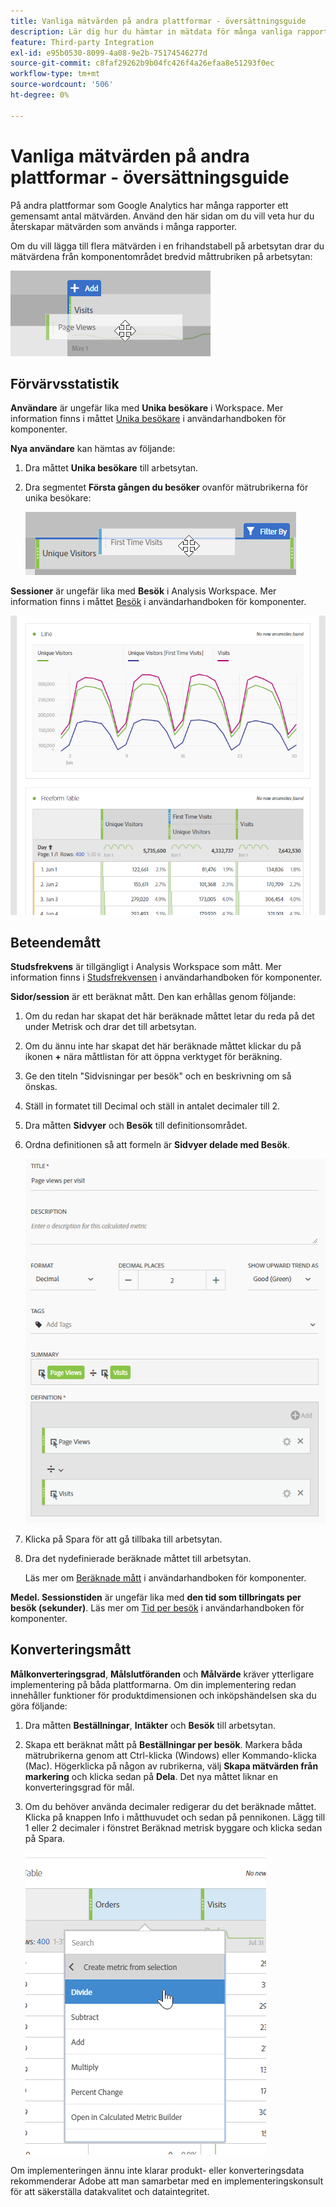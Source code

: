 ```yaml
---
title: Vanliga mätvärden på andra plattformar - översättningsguide
description: Lär dig hur du hämtar in mätdata för många vanliga rapporter med hjälp av terminologi som är mer välbekant för Google Analytics-användare.
feature: Third-party Integration
exl-id: e95b0530-8099-4a08-9e2b-75174546277d
source-git-commit: c8faf29262b9b04fc426f4a26efaa8e51293f0ec
workflow-type: tm+mt
source-wordcount: '506'
ht-degree: 0%

---
```


# Vanliga mätvärden på andra plattformar - översättningsguide

På andra plattformar som Google Analytics har många rapporter ett gemensamt antal mätvärden. Använd den här sidan om du vill veta hur du återskapar mätvärden som används i många rapporter.

Om du vill lägga till flera mätvärden i en frihandstabell på arbetsytan drar du mätvärdena från komponentområdet bredvid måttrubriken på arbetsytan:

![Ytterligare mått](/help/technotes/ga-to-aa/assets/new_metric.png)

## Förvärvsstatistik

**Användare** är ungefär lika med **Unika besökare** i Workspace. Mer information finns i måttet [Unika besökare](/help/components/metrics/unique-visitors.md) i användarhandboken för komponenter.

**Nya användare** kan hämtas av följande:

1. Dra måttet **Unika besökare** till arbetsytan.
2. Dra segmentet **Första gången du besöker** ovanför mätrubrikerna för unika besökare:

   ![Första gången du besöker](../assets/first_time_visits.png)

**Sessioner** är ungefär lika med **Besök** i Analysis Workspace. Mer information finns i måttet [Besök](/help/components/metrics/visits.md) i användarhandboken för komponenter.

![Förvärvsstatistik](../assets/acquisition_metrics.png)

## Beteendemått

**Studsfrekvens** är tillgängligt i Analysis Workspace som mått. Mer information finns i [Studsfrekvensen](/help/components/metrics/bounce-rate.md) i användarhandboken för komponenter.

**Sidor/session** är ett beräknat mått. Den kan erhållas genom följande:

1. Om du redan har skapat det här beräknade måttet letar du reda på det under Metrisk och drar det till arbetsytan.
2. Om du ännu inte har skapat det här beräknade måttet klickar du på ikonen **+** nära måttlistan för att öppna verktyget för beräkning.
3. Ge den titeln &quot;Sidvisningar per besök&quot; och en beskrivning om så önskas.
4. Ställ in formatet till Decimal och ställ in antalet decimaler till 2.
5. Dra måtten **Sidvyer** och **Besök** till definitionsområdet.
6. Ordna definitionen så att formeln är **Sidvyer delade med Besök**.

   ![Sidvisningar per besök](/help/technotes/ga-to-aa/assets/page_views_per_visit.png)

7. Klicka på Spara för att gå tillbaka till arbetsytan.
8. Dra det nydefinierade beräknade måttet till arbetsytan.

   Läs mer om [Beräknade mått](/help/components/c-calcmetrics/cm-overview.md) i användarhandboken för komponenter.

**Medel. Sessionstiden** är ungefär lika med **den tid som tillbringats per besök (sekunder)**. Läs mer om [Tid per besök](/help/components/metrics/time-spent-per-visit.md) i användarhandboken för komponenter.

## Konverteringsmått

**Målkonverteringsgrad**, **Målslutföranden** och **Målvärde** kräver ytterligare implementering på båda plattformarna. Om din implementering redan innehåller funktioner för produktdimensionen och inköpshändelsen ska du göra följande:

1. Dra måtten **Beställningar**, **Intäkter** och **Besök** till arbetsytan.
1. Skapa ett beräknat mått på **Beställningar per besök**. Markera båda mätrubrikerna genom att Ctrl-klicka (Windows) eller Kommando-klicka (Mac). Högerklicka på någon av rubrikerna, välj **Skapa mätvärden från markering** och klicka sedan på **Dela**. Det nya måttet liknar en konverteringsgrad för mål.
1. Om du behöver använda decimaler redigerar du det beräknade måttet. Klicka på knappen Info i måtthuvudet och sedan på pennikonen. Lägg till 1 eller 2 decimaler i fönstret Beräknad metrisk byggare och klicka sedan på Spara.

   ![Beställningar per besök](/help/technotes/ga-to-aa/assets/orders_per_visit.png)

Om implementeringen ännu inte klarar produkt- eller konverteringsdata rekommenderar Adobe att man samarbetar med en implementeringskonsult för att säkerställa datakvalitet och dataintegritet.
